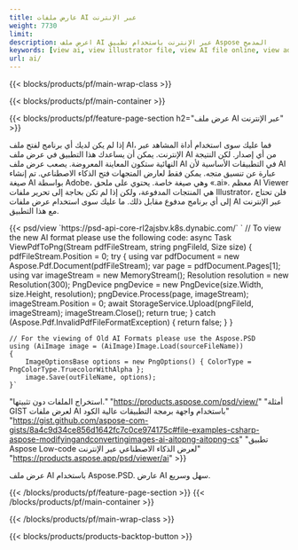 ```yaml
---
title: عارض ملفات AI عبر الإنترنت
weight: 7730
limit: 
description: اعرض ملف AI عبر الإنترنت باستخدام تطبيق Aspose المدمج
keywords: [view ai, view illustrator file, view AI file online, view adobe illustrator, ai file preview, ai format view]
url: ai/
---
```


{{< blocks/products/pf/main-wrap-class >}}


{{< blocks/products/pf/main-container >}}

{{< blocks/products/pf/feature-page-section h2="عرض ملف AI عبر الإنترنت" >}}
<p>إذا لم يكن لديك أي برنامج لفتح ملف AI، فما عليك سوى استخدام أداة المشاهد عبر الإنترنت. يمكن أن يساعدك هذا التطبيق في عرض ملف AI من أي إصدار. لكن النتيجة النهائية ستكون المعاينة المعروضة. يصعب عرض ملف AI في التطبيقات الأساسية لأن AI عبارة عن تنسيق متجه. يمكن فقط لعارض المتجهات فتح الذكاء الاصطناعي. تم إنشاء صيغة AI بواسطة Adobe، وهي صيغة خاصة. يحتوي على ملحق «.ai». معظم AI Viewer هي المنتجات المدفوعة، ولكن إذا لم تكن بحاجة إلى تحرير ملفات Illustrator، فلن تحتاج إلى أي برنامج مدفوع مقابل ذلك. ما عليك سوى استخدام عرض ملفات AI عبر الإنترنت مع هذا التطبيق.</p>
{{< psd/view `https://psd-api-core-rl2ajsbv.k8s.dynabic.com/` 
`	// To view the new AI format please use the following code:
	async Task<bool> ViewPdfToPng(Stream pdfFileStream, string pngFileId, Size size)
	{
		pdfFileStream.Position = 0;
		try
		{
			using var pdfDocument = new Aspose.Pdf.Document(pdfFileStream);
			var page = pdfDocument.Pages[1];
			using var imageStream = new MemoryStream();
			Resolution resolution = new Resolution(300);
			PngDevice pngDevice = new PngDevice(size.Width, size.Height, resolution);
			pngDevice.Process(page, imageStream);
			imageStream.Position = 0;
			await StorageService.Upload(pngFileId, imageStream);
			imageStream.Close();
			return true;
		}
		catch (Aspose.Pdf.InvalidPdfFileFormatException)
		{
			return false;
		}
	}
	
	// For the viewing of Old AI Formats please use the Aspose.PSD
	using (AiImage image = (AiImage)Image.Load(sourceFileName))
	{
		ImageOptionsBase options = new PngOptions() { ColorType = PngColorType.TruecolorWithAlpha };
		image.Save(outFileName, options);
	}` 
"استخراج الملفات دون تثبيتها." "https://products.aspose.com/psd/view/" 
"أمثلة GIST لعرض ملفات AI باستخدام واجهة برمجة التطبيقات عالية الكود" "https://gist.github.com/aspose-com-gists/8a4c9d34ce856d1642fc7c0ce974175c#file-examples-csharp-aspose-modifyingandconvertingimages-ai-aitopng-aitopng-cs" 
"تطبيق Aspose Low-code لعرض الذكاء الاصطناعي عبر الإنترنت" "https://products.aspose.app/psd/viewer/ai" >}}
<p>عرض ملف AI باستخدام Aspose.PSD. عارض AI سهل وسريع.</p>
{{< /blocks/products/pf/feature-page-section >}}
{{< /blocks/products/pf/main-container >}}


{{< /blocks/products/pf/main-wrap-class >}}

{{< blocks/products/products-backtop-button >}}
